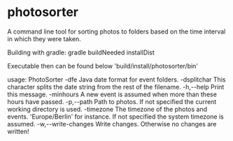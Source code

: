 # photosorter
A command line tool for sorting photos to folders based on the time interval in which they were taken.

Building with gradle:
gradle buildNeeded installDist

Executable then can be found below 'build/install/photosorter/bin'


usage: PhotoSorter
 -dfe <arg>           Java date format for event folders.
 -dsplitchar <arg>    This character splits the date string from the rest
 of the filename.
 -h,--help            Print this message.
 -minhours <arg>      A new event is assumed when more than these hours
 have passed.
 -p,--path <arg>      Path to photos. If not specified the current working
 directory is used.
 -timezone <arg>      The timezone of the photos and events.
 'Europe/Berlin' for instance. If not specified the
 system timezone is assumed.
 -w,--write-changes   Write changes. Otherwise no changes are written!
